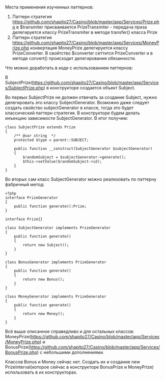 Места применения изученных паттернов:
1. Паттерн стратегия  https://github.com/shapito27/Casino/blob/master/app/Services/Prize.php
в $transmiter присваивается PrizeTransmiter - передача приза делегируется классу PrizeTransmiter в методе transfer() класса Prize
2. Паттерн стратегия  https://github.com/shapito27/Casino/blob/master/app/Services/MoneyPrize.php конвертация MoneyPrize делегируется классу PrizeConverter. В свойтство $converter сеттится PrizeConverter и в методе convert() происходит делегирования обязанности.

Что можно доработать в коде с использованием паттернов:

В SubjectPrize(https://github.com/shapito27/Casino/blob/master/app/Services/SubjectPrize.php) в конструкторе создается объект Subject. 

Во первых SubjectPrize не должен отвечать за создание Subject, нужно делегировать это классу SubjectGenerator.
Возможно даже следует создать свойство subjectGenerator в классе, тогда это будет классический паттерн стратегия.
В конструкторе будем делать инъекцию зависимости SubjectGenerator. В итог получим:

```
class SubjectPrize extends Prize
{
    /** @var string  */
    protected $type = parent::SUBJECT;

    public function __construct(SubjectGenerator $subjectGenerator)
    {
        $randomSubject = $subjectGenerator->generate();
        $this->setValue($randomSubject->id);
    }
}
```

Во вторых сам класс SubjectGenerator можно реализовать по паттерну фабричный метод:
```
<?php
interface PrizeGenerator
{
    public function generate():Prize;
}

interface Prize{}

class SubjectGenerator implements PrizeGenerator
{
    public function generate()
    {
        return new Subject();
    }
}

class BonusGenerator implements PrizeGenerator
{
    public function generate()
    {
        return new Bonus();
    }
}

class MoneyGenerator implements PrizeGenerator
{
    public function generate()
    {
        return new Money();
    }
}
```
Всё выше описанное справедливо и для остальных классов: MoneyPrize(https://github.com/shapito27/Casino/blob/master/app/Services/MoneyPrize.php) и BonusPrize(https://github.com/shapito27/Casino/blob/master/app/Services/BonusPrize.php) с небольшими дополнениями.

Классов Bonus и Money сейчас нет. Создать их и создание new PrizeInterval(которое сейчас в конструкторе BonusPrize и MoneyPrize) использовать в их конструкторах.


